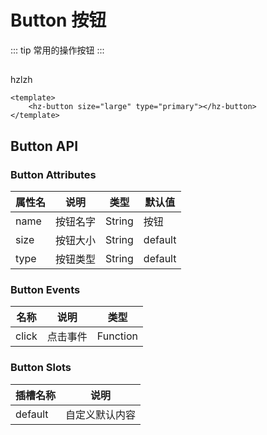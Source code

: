 
# **Button 按钮**
::: tip
常用的操作按钮
:::

##
<hz-button type="primary" size="large" >hzlzh</hz-button>

```vue
<template>
    <hz-button size="large" type="primary"></hz-button>
</template>
```
<style>
@import url("../common/style.scss");
</style>
## **Button API**
### **Button Attributes**

| 属性名  | 说明   | 类型     | 默认值                                                                                                                                                                             |
|------|------|--------|---------------------------------------------------------------------------------------------------------------------------------------------------------------------------------|
| name | 按钮名字 | String | 按钮                                                                                                                                                                              |
| size | 按钮大小 | String | default <hz-popper width="160" place="bottom-start"><hz-icon name="help" color="#999" size="20"></hz-icon><template v-slot:content>small, default, large</template></hz-popper> |
| type | 按钮类型 | String | default <hz-popper width="160" place="bottom-start"><hz-icon name="help" color="#999" size="20"></hz-icon><template v-slot:content>default, primary</template></hz-popper>      |

### **Button Events**
| 名称    | 说明   | 类型       |
|-------|------|----------|
| click | 点击事件 | Function |

### **Button Slots**
| 插槽名称    | 说明      |
|---------|---------|
| default | 自定义默认内容 |

